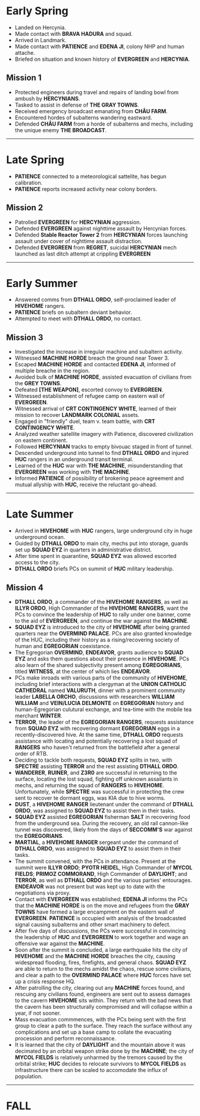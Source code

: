 # Early Spring
- Landed on Hercynia.
- Made contact with **BRAVA HADURA** and squad.
- Arrived in Landmark.
- Made contact with **PATIENCE** and **EDENA JI**, colony NHP and human attache.
- Briefed on situation and known history of **EVERGREEN** and **HERCYNIA**.

## Mission 1
- Protected engineers during travel and repairs of landing bowl from ambush by **HERCYNIANS**.
- Tasked to assist in defense of **THE GRAY TOWNS**.
- Received emergency broadcast emanating from **CHÂU FARM**.
- Encountered hordes of subalterns wandering eastward.
- Defended **CHÂU FARM** from a horde of subalterns and mechs, including the unique enemy **THE BROADCAST**.
---
# Late Spring
- **PATIENCE** connected to a meteorological sattelite, has begun calibration.
- **PATIENCE** reports increased activity near colony borders.

## Mission 2
- Patrolled **EVERGREEN** for **HERCYNIAN** aggression.
- Defended **EVERGREEN** against nighttime assault by Hercynian forces.
- Defended **Stable Reactor Tower 2** from **HERCYNIAN** forces launching assault under cover of nighttime assault distraction.
- Defended **EVERGREEN** from **REGRET**, suicidal **HERCYNIAN** mech launched as last ditch attempt at crippling **EVERGREEN**
---
# Early Summer
- Answered comms from **DTHALL ORDO**, self-proclaimed leader of **HIVEHOME** rangers.
- **PATIENCE** briefs on subaltern deviant behavior.
- Attempted to meet with **DTHALL ORDO**, no contact.

## Mission 3
- Investigated the increase in irregular machine and subaltern activity. 
- Witnessed **MACHINE HORDE** breach the ground near Tower 3. 
- Escaped **MACHINE HORDE** and contacted **EDENA JI**, informed of multiple breache in the region.
- Avoided bulk of **MACHINE HORDE**, assisted evacuation of civilians from the **GREY TOWNS**. 
- Defeated **[THE WEAPON]**, escorted convoy to **EVERGREEN**.
- Witnessed establishment of refugee camp on eastern wall of **EVERGREEN**.
- Witnessed arrival of **CRT CONTINGENCY WHITE**, learned of their mission to recover **LANDMARK COLONIAL** assets.
- Engaged in "friendly" duel, team v. team battle, with **CRT CONTINGENCY WHITE**. 
- Analyzed weather satellite imagery with Patience, discovered civilization on eastern continent.
- Followed **HERCYNIAN** tracks to empty bivouac staged in front of tunnel. 
- Descended underground into tunnel to find **DTHALL ORDO** and injured **HUC** rangers in an underground transit terminal.
- Learned of the **HUC** war with **THE MACHINE**, misunderstanding that **EVERGREEN** was working with **THE MACHINE**. 
- Informed **PATIENCE** of possibility of brokering peace agreement and mutual allyship with **HUC**, receive the reluctant go-ahead.
---
# Late Summer
- Arrived in **HIVEHOME** with **HUC** rangers, large underground city in huge underground ocean. 
- Guided by **DTHALL ORDO** to main city, mechs put into storage, guards set up **SQUAD EYZ** in quarters in administrative district.
- After time spent in quarantine, **SQUAD EYZ** was allowed escorted access to the city.
- **DTHALL ORDO** briefs PCs on summit of **HUC** military leadership.

## Mission 4
- **DTHALL ORDO**, a commander of the **HIVEHOME RANGERS**, as well as **ILLYR ORDO**, High Commander of the **HIVEHOME RANGERS**, want the PCs to convince the leadership of **HUC** to rally under one banner, come to the aid of **EVERGREEN**, and continue the war against the **MACHINE**.
- **SQUAD EYZ** is introduced to the city of **HIVEHOME** after being granted quarters near the **OVERMIND PALACE**. PCs are also granted knowledge of the HUC, including their history as a rising/recovering society of human and **EGREGORIAN** coexistance.
- The Egregorian **OVERMIND**, **ENDEAVOR**, grants audience to **SQUAD EYZ** and asks them questions about their presence in **HIVEHOME**. PCs also learn of the shared subjectivity present among **EGREGORIANS**, titled **WITNESS**, at the center of which lies **ENDEAVOR**.
- PCs make inroads with various parts of the community of **HIVEHOME**, including brief interactions with a clergyman at the **UNION CATHOLIC CATHEDRAL** named **VALURUTH**, dinner with a prominent community leader **LABELLA ORCHO**, discussions with researchers **WILLIAM WILLIAM** and **VEIN/LUCIA DELMONTE** on **EGREGORIAN** history and human-Egregorian culutural exchange, and tea-time with the mobile tea merchant **WINTER**.
- **TERROR**, the leader of the **EGREGORIAN RANGERS**, requests assistance from **SQUAD EYZ** with recovering dormant **EGREGORIAN** eggs in a recently-discovered hive. At the same time, **DTHALL ORDO** requests assistance with locating and potentially recovering a lost squad of **RANGERS** who haven't returned from the battlefield after a general order of RTB.
- Deciding to tackle both requests, **SQUAD EYZ** splits in two, with **SPECTRE** assisting **TERROR** and the rest assisting **DTHALL ORDO**. 
- **WANDERER**, **RUINER**, and **Z3R0** are successful in returning to the surface, locating the lost squad, fighting off unknown assailants in mechs, and returning the squad of **RANGERS** to **HIVEHOME**. Unfortunately, while **SPECTRE** was successful in protecting the crew sent to recover te dormant eggs, was KIA due to hive worms. 
- **DUST**, a **HIVEHOME RANGER** lieutenant under the command of **DTHALL ORDO**, was assigned to **SQUAD EYZ** to assist them in their tasks. 
- **SQUAD EYZ** assisted **EGREGORIAN** fisherman **SALT** in recovering food from the underground sea. During the recovery, an old rail cannon-like tunnel was discovered, likely from the days of **SECCOMM'S** war against the **EGREGORIANS**.
- **MARTIAL**, a **HIVEHOME RANGER** sergeant under the command of **DTHALL ORDO**, was assigned to **SQUAD EYZ** to assist them in their tasks.
- The summit convened, with the PCs in attendance. Present at the summit were **ILLYR ORDO**; **PYOTR HEIDEL**, High Commander of **MYCOL FIELDS**; **PRIMOZ COMMORAND**, High Commander of **DAYLIGHT**; and **TERROR**, as well as **DTHALL ORDO** and the various parties' entourages. **ENDEAVOR** was not present but was kept up to date with the negotiations via proxy.
- Contact with **EVERGREEN** was established; **EDENA JI** informs the PCs that the **MACHINE HORDE** is on the move and refugees from the **GRAY TOWNS** have formed a large encampment on the eastern wall of **EVERGREEN**. **PATIENCE** is occupied with analysis of the broadcasted signal causing subalterns and other smart machinery to defect.
- After five days of discussions, the PCs were successful in convincing the leadership of **HUC** and **EVERGREEN** to work together and wage an offensive war against the **MACHINE**.
- Soon after the summit is concluded, a large earthquake hits the city of **HIVEHOME** and the **MACHINE HORDE** breaches the city, causing widespread flooding, fires, firefights, and general chaos. **SQUAD EYZ** are able to return to the mechs amidst the chaos, rescue some civilians, and clear a path to the **OVERMIND PALACE** where **HUC** forces have set up a crisis response HQ.
- After patrolling the city, clearing out any **MACHINE** forces found, and rescuing any civilians found, engineers are sent out to assess damages to the cavern **HIVEHOME** sits within. They return with the bad news that the cavern has been structurally compromised and will collapse within a year, if not sooner.
- Mass evacuation commmences, with the PCs being sent with the first group to clear a path to the surface. They reach the surface without any complications and set up a base camp to collate the evacuating procession and perform reconnaissance. 
- It is learned that the city of **DAYLIGHT** and the mountain above it was decimated by an orbital weapon strike done by the **MACHINE**; the city of **MYCOL FIELDS** is relatively unharmed by the tremors caused by the orbital strike; **HUC** decides to relocate survivors to **MYCOL FIELDS** as infrastructure there can be scaled to accomodate the influx of population.
---
# FALL
